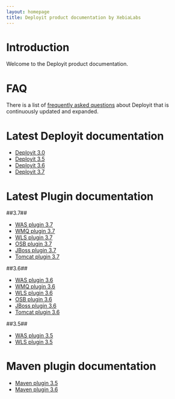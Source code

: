 ```yaml
---
layout: homepage
title: Deployit product documentation by XebiaLabs
---
```


# Introduction #

Welcome to the Deployit product documentation.

# FAQ #

There is a list of [frequently asked questions](faq) about Deployit that is continuously updated and expanded. 

# Latest Deployit documentation #

* [Deployit 3.0](/releases/3.0)
* [Deployit 3.5](/releases/3.5)
* [Deployit 3.6](/releases/3.6)
* [Deployit 3.7](/releases/3.7)

# Latest Plugin documentation #

##3.7##
* [WAS plugin 3.7](/releases/was-plugin-3.7)
* [WMQ plugin 3.7](/releases/wmq-plugin-3.7)
* [WLS plugin 3.7](/releases/wls-plugin-3.7)
* [OSB plugin 3.7](/releases/osb-plugin-3.7)
* [JBoss plugin 3.7](/releases/jboss-plugin-3.7)
* [Tomcat plugin 3.7](/releases/tomcat-plugin-3.7)

##3.6##
* [WAS plugin 3.6](/releases/was-plugin-3.6)
* [WMQ plugin 3.6](/releases/wmq-plugin-3.6)
* [WLS plugin 3.6](/releases/wls-plugin-3.6)
* [OSB plugin 3.6](/releases/osb-plugin-3.6)
* [JBoss plugin 3.6](/releases/jboss-plugin-3.6)
* [Tomcat plugin 3.6](/releases/tomcat-plugin-3.6)

##3.5##
* [WAS plugin 3.5](/releases/was-plugin-3.5)
* [WLS plugin 3.5](/releases/wls-plugin-3.5)

# Maven plugin documentation #

* [Maven plugin 3.5](http://tech.xebialabs.com/deployit-maven-plugin/3.5.2/)
* [Maven plugin 3.6](http://tech.xebialabs.com/deployit-maven-plugin/3.6.2/)

